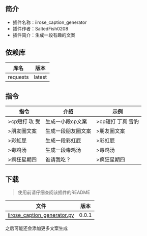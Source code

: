 ## 简介
- 插件名称：iirose_caption_generator
- 插件作者：SaltedFish0208
- 插件简介：生成一段有趣的文案

## 依赖库
| 库名     | 版本     |
|--------|--------|
| requests | latest |

## 指令

| 指令  | 介绍     | 示例  |
|-----|--------|-----|
| >cp短打 攻 受| 生成一小段cp文案 | >cp短打 丁真 雪豹 |
| >朋友圈文案 | 生成一段朋友圈文案 | >朋友圈文案 |
| >彩虹屁 | 生成一段彩虹屁 | >彩虹屁 |
| >毒鸡汤 | 生成一段毒鸡汤 | >毒鸡汤 |
| >疯狂星期四 | 谁请我吃？ | >疯狂星期四 |

## 下载

> 使用前请仔细查阅该插件的README

| 文件                 | 版本    |
|--------------------|-------|
| [iirose_caption_generator.py](data/iirose_caption_generator.py) | 0.0.1 |

之后可能还会添加更多文案生成